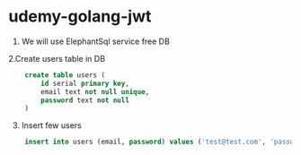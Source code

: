 # udemy-golang-jwt

1. We will use ElephantSql service free DB

2.Create users table in DB

```sql
    create table users (
        id serial primary key,
        email text not null unique,
        password text not null
    )
```

3. Insert few users

```sql
    insert into users (email, password) values ('test@test.com', 'password')
```